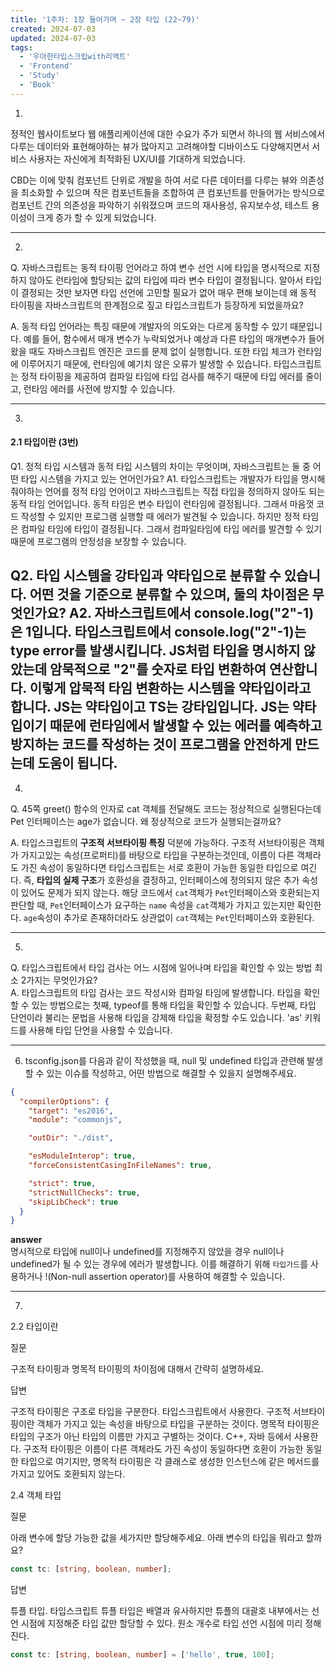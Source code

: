 ```yaml
---
title: '1주차: 1장 들어가며 ~ 2장 타입 (22~79)'
created: 2024-07-03
updated: 2024-07-03
tags:
  - '우아한타입스크립with리액트'
  - 'Frontend'
  - 'Study'
  - 'Book'
---
```



1. 

정적인 웹사이트보다 웹 애플리케이션에 대한 수요가 주가 되면서 하나의 웹 서비스에서 다루는 데이터와 표현해야하는 뷰가 많아지고 고려해야할 디바이스도 다양해지면서 서비스 사용자는 자신에게 최적화된 UX/UI를 기대하게 되었습니다.

CBD는 이에 맞춰 컴포넌트 단위로 개발을 하여 서로 다른 데이터를 다루는 뷰와 의존성을 최소화할 수 있으며 작은 컴포넌트들을 조합하여 큰 컴포넌트를 만들어가는 방식으로 컴포넌트 간의 의존성을 파악하기 쉬워졌으며  코드의 재사용성, 유지보수성, 테스트 용이성이 크게 증가 할 수 있게 되었습니다.

---

2. 
Q. 자바스크립트는 동적 타이핑 언어라고 하여 변수 선언 시에 타입을 명시적으로 지정하지 않아도 런타임에 할당되는 값의 타입에 따라 변수 타입이 결정됩니다.
알아서 타입이 결정되는 것만 보자면 타입 선언에 고민할 필요가 없어 매우 편해 보이는데 왜 동적 타이핑을 자바스크립트의 한계점으로 짚고 타입스크립트가 등장하게 되었을까요?

A. 동적 타입 언어라는 특징 때문에 개발자의 의도와는 다르게 동작할 수 있기 때문입니다. 예를 들어, 함수에서 매개 변수가 누락되었거나 예상과 다른 타입의 매개변수가 들어왔을 때도 자바스크립트 엔진은 코드를 문제 없이 실행합니다. 또한 타입 체크가 런타임에 이루어지기 때문에, 런타임에 예기치 않은 오류가 발생할 수 있습니다. 타입스크립트는 정적 타이핑을 제공하여 컴파일 타임에 타입 검사를 해주기 때문에 타입 에러를 줄이고, 런타임 에러를 사전에 방지할 수 있습니다.

---

3. 
#### 2.1 타입이란 (3번)

Q1. 정적 타입 시스템과 동적 타입 시스템의 차이는 무엇이며, 자바스크립트는 둘 중 어떤 타입 시스템을 가지고 있는 언어인가요?
A1. 타입스크립트는 개발자가 타입을 명시해줘야하는 언어를 정적 타임 언어이고 자바스크립트는 직접 타입을 정의하지 않아도 되는 동적 타임 언어입니다. 동적 타임은 변수 타입이 런타임에 결정됩니다. 그래서 마음껏 코드 작성할 수 있지만 프로그램 실행할 때 에러가 발견될 수 있습니다. 하지만 정적 타임은 컴파일 타임에 타입이 결정됩니다. 그래서 컴파일타임에 타입 에러를 발견할 수 있기 때문에 프로그램의 안정성을 보장할 수 있습니다.


Q2. 타입 시스템을 강타입과 약타입으로 분류할 수 있습니다. 어떤 것을 기준으로 분류할 수 있으며, 둘의 차이점은 무엇인가요?
A2. 자바스크립트에서 console.log("2"-1)은 1입니다. 타입스크립트에서 console.log("2"-1)는 type error를 발생시킵니다. JS처럼 타입을 명시하지 않았는데 암묵적으로 "2"를 숫자로 타입 변환하여 연산합니다. 이렇게 압묵적 타임 변환하는 시스템을 약타입이라고 합니다. JS는 약타입이고 TS는 강타입입니다. JS는 약타입이기 때문에 런타임에서 발생할 수 있는 에러를 예측하고 방지하는 코드를 작성하는 것이 프로그램을 안전하게 만드는데 도움이 됩니다. 
---
4.
Q. 45쪽 greet() 함수의 인자로 cat 객체를 전달해도 코드는 정상적으로 실행된다는데 Pet 인터페이스는 age가 없습니다. 왜 정상적으로 코드가 실행되는걸까요?

A. 타입스크립트의 **구조적 서브타이핑 특징** 덕분에 가능하다. 구조적 서브타이핑은 객체가 가지고있는 속성(프로퍼티)를 바탕으로 타입을 구분하는것인데, 이름이 다른 객체라도 가진 속성이 동일하다면 타입스크립트는 서로 호환이 가능한 동일한 타입으로 여긴다. 즉, **타입의 실제 구조**가 호환성을 결정하고, 인터페이스에 정의되지 않은 추가 속성이 있어도 문제가 되지 않는다.
해당 코드에서 `cat`객체가 `Pet`인터페이스와 호환되는지 판단할 때, `Pet`인터페이스가 요구하는 `name` 속성을 `cat`객체가 가지고 있는지만 확인한다. `age`속성이 추가로 존재하더라도 상관없이 `cat`객체는 `Pet`인터페이스와 호환된다. 


---
5. 

Q. 
타입스크립트에서 타입 검사는 어느 시점에 일어나며 타입을 확인할 수 있는 방법 최소 2가지는 무엇인가요? <br>
A. 
타입스크립트의 타입 검사는 코드 작성시와 컴파일 타임에 발생합니다. 타입을 확인할 수 있는 방법으로는 첫째, typeof를 통해 타입을 확인할 수 있습니다. 두번째, 타입 단언이라 불리는 문법을 사용해 타입을 강제해 타입을 확정할 수도 있습니다. 'as' 키워드를 사용해 타입 단언을 사용할 수 있습니다.

---
6. tsconfig.json를 다음과 같이 작성했을 때, null 및 undefined 타입과 관련해 발생할 수 있는 이슈를 작성하고, 어떤 방법으로 해결할 수 있을지 설명해주세요.
```json
{
  "compilerOptions": {
    "target": "es2016",                                  
    "module": "commonjs",                                

    "outDir": "./dist",                                   

    "esModuleInterop": true,                             
    "forceConsistentCasingInFileNames": true,            

    "strict": true,                                      
    "strictNullChecks": true,                         
    "skipLibCheck": true                                 
  }
}
```
**answer** <br>명시적으로 타입에 null이나 undefined를 지정해주지 않았을 경우 null이나 undefined가 될 수 있는 경우에 에러가 발생합니다.
이를 해결하기 위해 `타입가드`를 사용하거나 !(Non-null assertion operator)를 사용하여 해결할 수 있습니다.

---
7.

2.2 타입이란

질문

구조적 타이핑과 명목적 타이핑의 차이점에 대해서 간략히 설명하세요.

답변

구조적 타이핑은 구조로 타입을 구분한다. 타입스크립트에서 사용한다. 구조적 서브타이핑이란 객체가 가지고 있는 속성을 바탕으로 타입을 구분하는 것이다.
명목적 타이핑은 타입의 구조가 아닌 타입의 이름만 가지고 구별하는 것이다. C++, 자바 등에서 사용한다.
구조적 타이핑은 이름이 다른 객체라도 가진 속성이 동일하다면 호환이 가능한 동일한 타입으로 여기지만, 명목적 타이핑은 각 클래스로 생성한 인스턴스에 같은 메서드를 가지고 있어도 호환되지 않는다.

2.4 객체 타입

질문

아래 변수에 할당 가능한 값을 세가지만 할당해주세요.
아래 변수의 타입을 뭐라고 할까요?

```ts
const tc: [string, boolean, number];
```
답변

튜플 타입. 타입스크립트 튜플 타입은 배열과 유사하지만 튜플의 대괄호 내부에서는 선언 시점에 지정해준 타입 값만 할당할 수 있다.
원소 개수로 타입 선언 시점에 미리 정해진다.

```typescript
const tc: [string, boolean, number] = ['hello', true, 100];
```





